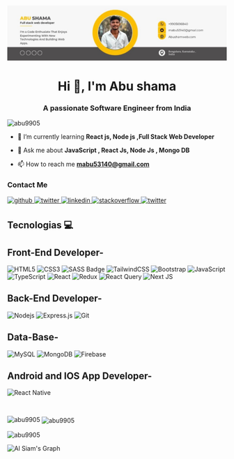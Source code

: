 ![logo](https://github.com/Abu9905/Abu9905/blob/main/1713612454997.jpeg)
<h1 align="center">Hi 👋, I'm Abu shama</h1>
<h3 align="center">A passionate Software Engineer from India</h3>




<p align="left"> <img src="https://komarev.com/ghpvc/?username=abu9905&label=Profile%20views&color=0e75b6&style=flat" alt="abu9905" /> </p>

- 🌱 I’m currently learning **React js, Node js ,Full Stack Web Developer**

- 💬 Ask me about **JavaScript , React Js, Node Js , Mongo DB**

- 📫 How to reach me **mabu53140@gmail.com**





<div align="left">
  <h3>Contact Me</h3>
<a href="https://github.com/Abu9905" target="_blank">
<img src=https://img.shields.io/badge/github-%2324292e.svg?&style=for-the-badge&logo=github&logoColor=white alt=github style="margin-bottom: 5px;" />
</a>
<a href="https://twitter.com/@Abu990569" target="_blank">
<img src=https://img.shields.io/badge/twitter-%2300acee.svg?&style=for-the-badge&logo=twitter&logoColor=white alt=twitter style="margin-bottom: 5px;" />
</a>
<a href="https://linkedin.com/in/Abu Shama" target="_blank">
<img src=https://img.shields.io/badge/linkedin-%231E77B5.svg?&style=for-the-badge&logo=linkedin&logoColor=white alt=linkedin style="margin-bottom: 5px;" />
</a>
<a href="https://stackoverflow.com/users/
Abu shama" target="_blank">
<img src=https://img.shields.io/badge/stackoverflow-%23F28032.svg?&style=for-the-badge&logo=stackoverflow&logoColor=white alt=stackoverflow style="margin-bottom: 5px;" />
</a>  
<a href="https://leetcode.com/u/mabu53140/" target="_blank">
<img src=https://img.shields.io/badge/Letcode-%2300acee.svg?&style=for-the-badge&logo=Letcode&logoColor=white alt=twitter style="margin-bottom: 5px;" />
</a>  
</div> 

## Tecnologias 💻
## Front-End Developer-
![HTML5](https://img.shields.io/badge/html5-%23E34F26.svg?style=for-the-badge&logo=html5&logoColor=white)
![CSS3](https://img.shields.io/badge/css3-%231572B6.svg?style=for-the-badge&logo=css3&logoColor=white)
![SASS Badge](https://img.shields.io/badge/Sass-CC6699?style=for-the-badge&logo=sass&logoColor=white)
![TailwindCSS](https://img.shields.io/badge/tailwindcss-%2338B2AC.svg?style=for-the-badge&logo=tailwind-css&logoColor=white)
![Bootstrap](https://img.shields.io/badge/Bootstrap-563D7C?style=for-the-badge&logo=bootstrap&logoColor=white)
![JavaScript](https://img.shields.io/badge/javascript-%23323330.svg?style=for-the-badge&logo=javascript&logoColor=%23F7DF1E)
![TypeScript](https://img.shields.io/badge/typescript-%23007ACC.svg?style=for-the-badge&logo=typescript&logoColor=white)
![React](https://img.shields.io/badge/react-%2320232a.svg?style=for-the-badge&logo=react&logoColor=%2361DAFB)
![Redux](https://img.shields.io/badge/Redux-593D88?style=for-the-badge&logo=redux&logoColor=white)
![React Query](https://img.shields.io/badge/-React_Query-FF4154?style=for-the-badge&logo=react%20query&logoColor=white)
![Next JS](https://img.shields.io/badge/Next-black?style=for-the-badge&logo=next.js&logoColor=white)


## Back-End Developer-
![Nodejs](https://img.shields.io/badge/Nodejs-3C873A?style=for-the-badge&labelColor=black&logo=node.js&logoColor=3C873A)
![Express.js](https://img.shields.io/badge/Express.js-000000?style=for-the-badge&logo=express&logoColor=white)
![Git](https://img.shields.io/badge/Git-F05032?style=for-the-badge&logo=git&logoColor=white)

## Data-Base-
![MySQL](https://img.shields.io/badge/mysql-%2300f.svg?style=for-the-badge&logo=mysql&logoColor=white)
![MongoDB](https://img.shields.io/badge/MongoDB-4EA94B?style=for-the-badge&logo=mongodb&logoColor=white)
![Firebase](https://img.shields.io/badge/Firebase-039BE5?style=for-the-badge&logo=Firebase&logoColor=white)


## Android and IOS App Developer-
![React Native](https://img.shields.io/badge/react_native-%2320232a.svg?style=for-the-badge&logo=react&logoColor=%2361DAFB)


<br/>



<p><img align="left" src="https://github-readme-stats.vercel.app/api/top-langs?username=abu9905&show_icons=true&locale=en&layout=compact" alt="abu9905" /></p>

<p>&nbsp;<img align="center" src="https://github-readme-stats.vercel.app/api?username=abu9905&show_icons=true&locale=en" alt="abu9905" /></p>

<p><img align="center" src="https://github-readme-streak-stats.herokuapp.com/?user=abu9905&" alt="abu9905" /></p>

![Al Siam's Graph](https://github-readme-activity-graph.vercel.app/graph?username=alsiam&custom_title=Al%20Siam's%20GitHub%20Activity%20Graph&bg_color=0D1117&color=7F3FBF&line=7F3FBF&point=7F3FBF&area_color=FFFFFF&title_color=FFFFFF&area=true)
